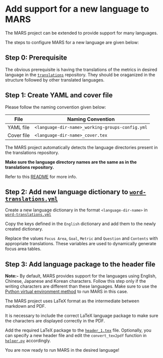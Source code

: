 # Add support for a new language to MARS

The MARS project can be extended to provide support for many languages. 

The steps to configure MARS for a new language are given below:

## Step 0: Prerequisite

The obvious prerequisite is having the translations of the metrics in desired language in the [`translations`](https://github.com/chaoss/translations) repository. They should be oraganized in the structure followed by other translated languages.

## Step 1: Create YAML and cover file

Please follow the naming convention given below:

| File | Naming Convention |
| --- | --- | 
| YAML file | `<language-dir-name>_working-groups-config.yml` |
| Cover file | `<language-dir-name>_cover.tex` |

The MARS project automatically detects the language directories present in the translations repository. 

**Make sure the language directory names are the same as in the translations repository.**

Refer to this [README](active_user_input/README.md) for more info. 

## Step 2: Add new language dictionary to [`word-translations.yml`](passive_user_input/word-translations.yml)

Create a new language dictionary in the format `<language-dir-name>` in [`word-translations.yml`](passive_user_input/word-translations.yml)

Copy the keys defined in the `English` dictionary and add them to the newly created dictionary.

Replace the values `Focus Area`, `Goal`, `Metric` and `Question` and `Contents` with appropriate translations. These variables are used to dynamically generate focus area tables.
  
## Step 3: Add language package to the header file

**Note:-** By default, MARS provides support for the languages using English, Chinese, Japanese and Korean characters. Follow this step only if the writing characters are different than these languages. Make sure to use the [Python virtual environment method](./README.md#method-2-the-not-so-easy-way---python-virtual-env) to run MARS in this case.

The MARS project uses LaTeX format as the intermediate between markdown and PDF. 

It is necessary to include the correct LaTeX language package to make sure the characters are displayed correctly in the PDF.

Add the required LaTeX package to the [`header_1.tex`](passive_user_input/header_1.tex) file. Optionally, you can specify a new header file and edit the `convert_tex2pdf` function in [`helper.py`](helper.py) accordingly.

You are now ready to run MARS in the desired language!


